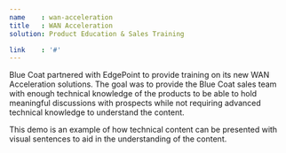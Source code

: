 ```yaml
---
name    : wan-acceleration
title   : WAN Acceleration
solution: Product Education & Sales Training

link    : '#'
---
```

Blue Coat partnered with EdgePoint to provide training on its new WAN Acceleration solutions. The goal was to provide the Blue Coat sales team with enough technical knowledge of the products to be able to hold meaningful discussions with prospects while not requiring advanced technical knowledge to understand the content.

This demo is an example of how technical content can be presented with visual sentences to aid in the understanding of the content.
